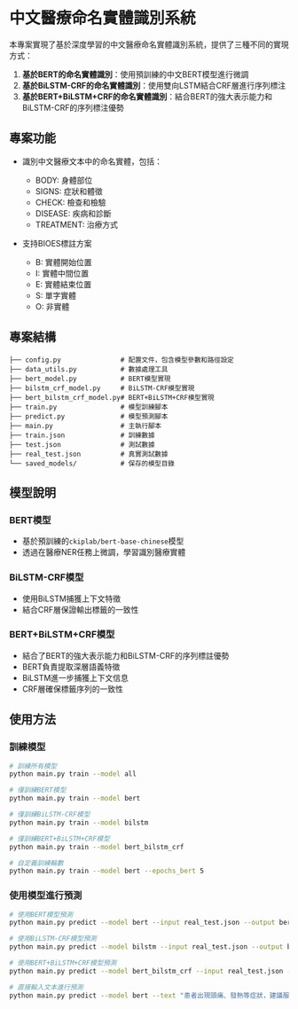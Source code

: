 # 中文醫療命名實體識別系統

本專案實現了基於深度學習的中文醫療命名實體識別系統，提供了三種不同的實現方式：
1. **基於BERT的命名實體識別**：使用預訓練的中文BERT模型進行微調
2. **基於BiLSTM-CRF的命名實體識別**：使用雙向LSTM結合CRF層進行序列標注
3. **基於BERT+BiLSTM+CRF的命名實體識別**：結合BERT的強大表示能力和BiLSTM-CRF的序列標注優勢

## 專案功能

- 識別中文醫療文本中的命名實體，包括：
  - BODY: 身體部位
  - SIGNS: 症狀和體徵
  - CHECK: 檢查和檢驗
  - DISEASE: 疾病和診斷
  - TREATMENT: 治療方式

- 支持BIOES標註方案
  - B: 實體開始位置
  - I: 實體中間位置
  - E: 實體結束位置
  - S: 單字實體
  - O: 非實體


## 專案結構

```
├── config.py               # 配置文件，包含模型參數和路徑設定
├── data_utils.py           # 數據處理工具
├── bert_model.py           # BERT模型實現
├── bilstm_crf_model.py     # BiLSTM-CRF模型實現
├── bert_bilstm_crf_model.py# BERT+BiLSTM+CRF模型實現
├── train.py                # 模型訓練腳本
├── predict.py              # 模型預測腳本
├── main.py                 # 主執行腳本
├── train.json              # 訓練數據
├── test.json               # 測試數據
├── real_test.json          # 真實測試數據
└── saved_models/           # 保存的模型目錄
```

## 模型說明

### BERT模型
- 基於預訓練的`ckiplab/bert-base-chinese`模型
- 透過在醫療NER任務上微調，學習識別醫療實體


### BiLSTM-CRF模型
- 使用BiLSTM捕獲上下文特徵
- 結合CRF層保證輸出標籤的一致性


### BERT+BiLSTM+CRF模型
- 結合了BERT的強大表示能力和BiLSTM-CRF的序列標註優勢
- BERT負責提取深層語義特徵
- BiLSTM進一步捕獲上下文信息
- CRF層確保標籤序列的一致性

## 使用方法

### 訓練模型

```bash
# 訓練所有模型
python main.py train --model all

# 僅訓練BERT模型
python main.py train --model bert

# 僅訓練BiLSTM-CRF模型
python main.py train --model bilstm

# 僅訓練BERT+BiLSTM+CRF模型
python main.py train --model bert_bilstm_crf

# 自定義訓練輪數
python main.py train --model bert --epochs_bert 5
```

### 使用模型進行預測

```bash
# 使用BERT模型預測
python main.py predict --model bert --input real_test.json --output bert_predictions.json

# 使用BiLSTM-CRF模型預測
python main.py predict --model bilstm --input real_test.json --output bilstm_predictions.json

# 使用BERT+BiLSTM+CRF模型預測
python main.py predict --model bert_bilstm_crf --input real_test.json --output bert_bilstm_crf_predictions.json

# 直接輸入文本進行預測
python main.py predict --model bert --text "患者出現頭痛、發熱等症狀，建議服用布洛芬。"
```
